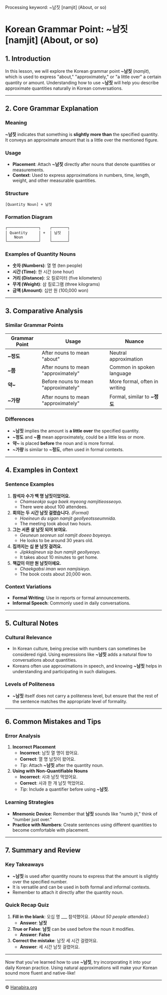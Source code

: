 Processing keyword: ~남짓 [namjit] (About, or so)
# Korean Grammar Point: ~남짓 [namjit] (About, or so)

## 1. Introduction
In this lesson, we will explore the Korean grammar point **~남짓** (*namjit*), which is used to express "about," "approximately," or "a little over" a certain quantity or amount. Understanding how to use **~남짓** will help you describe approximate quantities naturally in Korean conversations.

---
## 2. Core Grammar Explanation
### Meaning
**~남짓** indicates that something is **slightly more than** the specified quantity. It conveys an approximate amount that is a little over the mentioned figure.
### Usage
- **Placement**: Attach **~남짓** directly after nouns that denote quantities or measurements.
- **Context**: Used to express approximations in numbers, time, length, weight, and other measurable quantities.
### Structure
```
[Quantity Noun] + 남짓
```
### Formation Diagram
```
┌──────────────┐    ┌───────┐
│ Quantity     │ +  │ 남짓   │
│   Noun       │    │       │
└──────────────┘    └───────┘
```
### Examples of Quantity Nouns
- **숫자 (Numbers)**: 열 명 (ten people)
- **시간 (Time)**: 한 시간 (one hour)
- **거리 (Distance)**: 오 킬로미터 (five kilometers)
- **무게 (Weight)**: 삼 킬로그램 (three kilograms)
- **금액 (Amount)**: 십만 원 (100,000 won)
---
## 3. Comparative Analysis
### Similar Grammar Points
| Grammar Point | Usage                            | Nuance                             |
|---------------|----------------------------------|------------------------------------|
| **~정도**     | After nouns to mean "about"      | Neutral approximation              |
| **~쯤**       | After nouns to mean "approximately" | Common in spoken language          |
| **약~**       | Before nouns to mean "approximately" | More formal, often in writing      |
| **~가량**     | After nouns to mean "approximately" | Formal, similar to **~정도**       |
### Differences
- **~남짓** implies the amount is **a little over** the specified quantity.
- **~정도** and **~쯤** mean approximately, could be a little less or more.
- **약~** is placed **before** the noun and is more formal.
- **~가량** is similar to **~정도**, often used in formal contexts.
---
## 4. Examples in Context
### Sentence Examples
1. **참석자 수가 백 명 남짓이었어요.**
   - *Chamseokja suga baek myeong namjitieosseoyo.*
   - There were about 100 attendees.
2. **회의는 두 시간 남짓 걸렸습니다.** *(Formal)*
   - *Hoeineun du sigan namjit geollyeotsseumnida.*
   - The meeting took about two hours.
3. **그는 서른 살 남짓 되어 보여요.**
   - *Geuneun seoreun sal namjit doeeo boyeoyo.*
   - He looks to be around 30 years old.
4. **집까지는 십 분 남짓 걸려요.**
   - *Jipkkajineun sip bun namjit geollyeoyo.*
   - It takes about 10 minutes to get home.
5. **책값이 이만 원 남짓이에요.**
   - *Chaekgabsi iman won namjisieyo.*
   - The book costs about 20,000 won.
### Context Variations
- **Formal Writing**: Use in reports or formal announcements.
- **Informal Speech**: Commonly used in daily conversations.
---
## 5. Cultural Notes
### Cultural Relevance
- In Korean culture, being precise with numbers can sometimes be considered rigid. Using expressions like **~남짓** adds a natural flow to conversations about quantities.
- Koreans often use approximations in speech, and knowing **~남짓** helps in understanding and participating in such dialogues.
### Levels of Politeness
- **~남짓** itself does not carry a politeness level, but ensure that the rest of the sentence matches the appropriate level of formality.
---
## 6. Common Mistakes and Tips
### Error Analysis
1. **Incorrect Placement**
   - **Incorrect**: 남짓 열 명이 왔어요.
   - **Correct**: 열 명 남짓이 왔어요.
   - *Tip*: Attach **~남짓** after the quantity noun.
2. **Using with Non-Quantifiable Nouns**
   - **Incorrect**: 사과 남짓 먹었어요.
   - **Correct**: 사과 한 개 남짓 먹었어요.
   - *Tip*: Include a quantifier before using **~남짓**.
### Learning Strategies
- **Mnemonic Device**: Remember that **남짓** sounds like "numb jit," think of "number just over."
- **Practice with Numbers**: Create sentences using different quantities to become comfortable with placement.
---
## 7. Summary and Review
### Key Takeaways
- **~남짓** is used after quantity nouns to express that the amount is slightly over the specified number.
- It is versatile and can be used in both formal and informal contexts.
- Remember to attach it directly after the quantity noun.
### Quick Recap Quiz
1. **Fill in the blank**: 오십 명 ___ 참석했어요. (*About 50 people attended.*)
   - **Answer**: **남짓**
2. **True or False**: **남짓** can be used before the noun it modifies.
   - **Answer**: **False**
3. **Correct the mistake**: 남짓 세 시간 걸렸어요.
   - **Answer**: 세 시간 남짓 걸렸어요.
---
Now that you've learned how to use **~남짓**, try incorporating it into your daily Korean practice. Using natural approximations will make your Korean sound more fluent and native-like!

---
© [Hanabira.org](https://hanabira.org)
